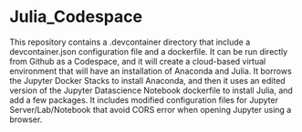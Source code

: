 # Julia_Codespace

This repository contains a .devcontainer directory that include a devcontainer.json configuration file and a dockerfile. It can be run directly from Github as a Codespace, and it will create a cloud-based virtual environment that will have an installation of Anaconda and Julia. It borrows the Jupyter Docker Stacks to install Anaconda, and then it uses an edited version of the Jupyter Datascience Notebook dockerfile to install Julia, and add a few packages.  It includes modified configuration files for Jupyter Server/Lab/Notebook that avoid CORS error when opening Jupyter using a browser.
